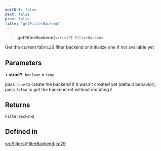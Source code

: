 ```yaml
---
editUrl: false
next: false
prev: false
title: "getFilterBackend"
---
```


> **getFilterBackend**(`strict`?): `FilterBackend`

Get the current fabricJS filter backend  or initialize one if not available yet

## Parameters

• **strict?**: `boolean` = `true`

pass `true` to create the backend if it wasn't created yet (default behavior),
pass `false` to get the backend ref without mutating it

## Returns

`FilterBackend`

## Defined in

[src/filters/FilterBackend.ts:29](https://github.com/fabricjs/fabric.js/blob/8748628df7e9de00ba77413bfc3ad9e9fe9d4f30/src/filters/FilterBackend.ts#L29)

